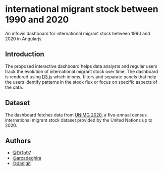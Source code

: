 # international migrant stock between 1990 and 2020

An infovis dashboard for international migrant stock between 1990 and 2020 in Angularjs.

## Introduction

The proposed interactive dashboard helps data analysts and regular users track the evolution of international migrant stock over time. The dashboard is rendered using [D3.js](https://d3js.org/) which idioms, filters and separate panels that help the users identify patterns in the stock flux or focus on specific aspects of the data.

## Dataset

The dashboard fetches data from [UNIMG 2020](https://www.un.org/development/desa/pd/content/international-migrant-stock), a five-annual census international migrant stock dataset provided by the United Nations up to 2020.

## Authors

- [@DiTo97](https://github.com/DiTo97)
- [@arcadeghira](https://github.com/arcadeghira)
- [@danigit](https://github.com/danigit)


